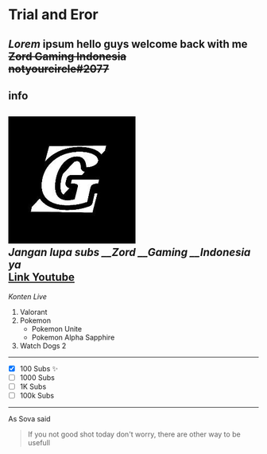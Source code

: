 # Trial and Eror

_Lorem_ __ipsum__
hello guys welcome back with me <del>Zord Gaming Indonesia<del></br>
notyourcircle\#2077
---
## info
![Logo](/logo.png)</br>
*Jangan lupa subs __Zord __Gaming __Indonesia ya*</br>
[Link Youtube](https://www.youtube.com/channel/UCHnYSKLPqGVvYX-iDZe8X-g)
---
_Konten Live_<br>
1. Valorant
2. Pokemon
	* Pokemon Unite
	* Pokemon Alpha Sapphire
3. Watch Dogs 2
---
- [x] 100 Subs :sparkles:
- [ ] 1000 Subs
- [ ] 1K Subs
- [ ] 100k Subs
---
As Sova said
>If you not good shot today
>don't worry, there are other way to be usefull


